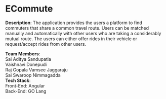 # ECommute
**Description**: The application provides the users a platform to find commuters that share a common travel route. Users can be matched manually and automatically with other users who are taking a considerably mutual route. The users can either offer rides in their vehicle or request/accept rides from other users. 
    
**Team Members**:    
Sai Aditya Sandupatla   
Vaishnavi Donepudi    
Raj Gopala Vamsee Jaggaraju    
Sai Swaroop Nimmagadda   
**Tech Stack**:     
Front-End: Angular    
Back-End: GO Lang

